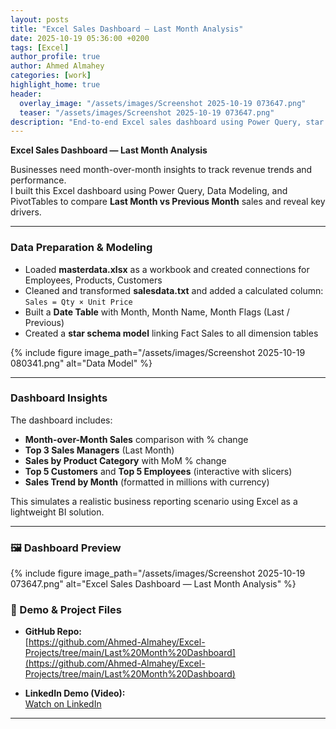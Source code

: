 ```yaml
---
layout: posts
title: "Excel Sales Dashboard — Last Month Analysis"
date: 2025-10-19 05:36:00 +0200
tags: [Excel]
author_profile: true
author: Ahmed Almahey
categories: [work]
highlight_home: true
header:
  overlay_image: "/assets/images/Screenshot 2025-10-19 073647.png"
  teaser: "/assets/images/Screenshot 2025-10-19 073647.png"
description: "End-to-end Excel sales dashboard using Power Query, star schema, and time intelligence to compare last vs previous month."
---
```


**Excel Sales Dashboard — Last Month Analysis**

Businesses need month-over-month insights to track revenue trends and performance.  
I built this Excel dashboard using Power Query, Data Modeling, and PivotTables to compare **Last Month vs Previous Month** sales and reveal key drivers.

---

### Data Preparation & Modeling

- Loaded **masterdata.xlsx** as a workbook and created connections for Employees, Products, Customers  
- Cleaned and transformed **salesdata.txt** and added a calculated column: `Sales = Qty × Unit Price`  
- Built a **Date Table** with Month, Month Name, Month Flags (Last / Previous)  
- Created a **star schema model** linking Fact Sales to all dimension tables  

{% include figure image_path="/assets/images/Screenshot 2025-10-19 080341.png" alt="Data Model" %}

---

### Dashboard Insights

The dashboard includes:

- **Month-over-Month Sales** comparison with % change  
- **Top 3 Sales Managers** (Last Month)  
- **Sales by Product Category** with MoM % change  
- **Top 5 Customers** and **Top 5 Employees** (interactive with slicers)  
- **Sales Trend by Month** (formatted in millions with currency)

This simulates a realistic business reporting scenario using Excel as a lightweight BI solution.

---


### 🖼 Dashboard Preview

{% include figure image_path="/assets/images/Screenshot 2025-10-19 073647.png" alt="Excel Sales Dashboard — Last Month Analysis" %}


### 🔗 Demo & Project Files

- **GitHub Repo:**  
  [https://github.com/Ahmed-Almahey/Excel-Projects/tree/main/Last%20Month%20Dashboard](https://github.com/Ahmed-Almahey/Excel-Projects/tree/main/Last%20Month%20Dashboard)

- **LinkedIn Demo (Video):**  
  [Watch on LinkedIn](https://www.linkedin.com/posts/ahmed-almahey_dataanalytics-exceldashboard-powerquery-activity-7379421872494460929-9ANJ?utm_source=share&utm_medium=member_desktop&rcm=ACoAACc9-lYBwv4AGqqF7Pyk4h-OiyXQ8haYNow)

---
